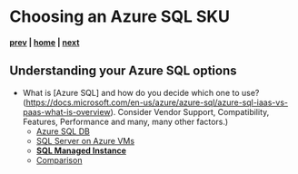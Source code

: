 # Choosing an Azure SQL SKU

#### [prev](./introduction.md) | [home](./readme.md)  | [next](./discoveryandassessment.md)

## Understanding your Azure SQL options
* What is [Azure SQL] and how do you decide which one to use? (https://docs.microsoft.com/en-us/azure/azure-sql/azure-sql-iaas-vs-paas-what-is-overview).
Consider Vendor Support, Compatibility, Features, Performance and many, many other factors.) 
  * [Azure SQL DB](https://docs.microsoft.com/en-us/azure/azure-sql/database/)
  * [SQL Server on Azure VMs](https://docs.microsoft.com/en-us/azure/azure-sql/virtual-machines/)
  * **[SQL Managed Instance](https://docs.microsoft.com/en-us/azure/azure-sql/managed-instance/)**
  * [Comparison](https://techcommunity.microsoft.com/t5/fasttrack-for-azure/feature-comparison-of-azure-sql-database-azure-sql-managed/ba-p/3154789)
